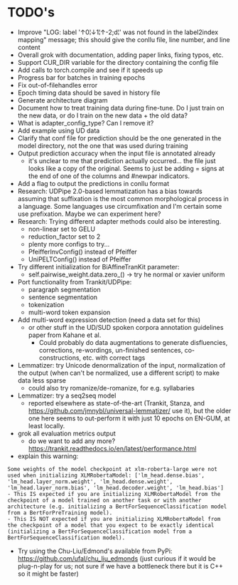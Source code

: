 # TODO's

* Improve "LOG: label '↑0¦↓1¦↑-2;d¦' was not found in the label2index mapping" message; this should give the conllu file, line number, and line content
* Overall grok with documentation, adding paper links, fixing typos, etc.
* Support CUR_DIR variable for the directory containing the config file
* Add calls to torch.compile and see if it speeds up
* Progress bar for batches in training epochs
* Fix out-of-filehandles error
* Epoch timing data should be saved in history file
* Generate architecture diagram
* Document how to treat training data during fine-tune. Do I just train on the new data, or do I train on the new data + the old data?
* What is adapter_config_type? Can I remove it?
* Add example using UD data
* Clarify that conf file for prediction should be the one generated in the model directory, not the one that was used during training
* Output prediction accuracy when the input file is annotated already
    - it's unclear to me that prediction actually occurred... the file just looks like a copy of the original. Seems to just be adding = signs at the end of one of the columns and #newpar indicators.
* Add a flag to output the predictions in conllu format
* Research: UDPipe 2.0-based lemmatization has a bias towards assuming that suffixation is the most common morphological process in a language. Some languages use circumfixation and I'm certain some use prefixation. Maybe we can experiment here?
* Research: Trying different adapter methods could also be interesting.
    - non-linear set to GELU
    - reduction_factor set to 2
    - plenty more configs to try...
    - PfeifferInvConfig() instead of Pfeiffer
    - UniPELTConfig() instead of Pfeiffer
* Try different initialization for BiAffineTranKit parameter:
    - self.pairwise_weight.data.zero_() -> try he normal or xavier uniform
* Port functionality from Trankit/UDPipe:
    - paragraph segmentation
    - sentence segmentation
    - tokenization
    - multi-word token expansion
* Add multi-word expression detection (need a data set for this)
    - or other stuff in the UD/SUD spoken corpora annotation guidelines paper from Kahane et al.
        - Could probably do data augmentations to generate disfluencies, corrections, re-wordings, un-finished sentences, co-constructions, etc. with correct tags
* Lemmatizer: try Unicode denormalization of the input, normalization of the output (when can't be normalized, use a different script) to make data less sparse
    - could also try romanize/de-romanize, for e.g. syllabaries
* Lemmatizer: try a seq2seq model
    - reported elsewhere as state-of-the-art (Trankit, Stanza, and https://github.com/jmnybl/universal-lemmatizer/ use it), but the older one here seems to out-perform it with just 10 epochs on EN-GUM, at least locally.
* grok all evaluation metrics output
    - do we want to add any more? https://trankit.readthedocs.io/en/latest/performance.html
* explain this warning:
```
Some weights of the model checkpoint at xlm-roberta-large were not used when initializing XLMRobertaModel: ['lm_head.dense.bias', 'lm_head.layer_norm.weight', 'lm_head.dense.weight', 'lm_head.layer_norm.bias', 'lm_head.decoder.weight', 'lm_head.bias']
- This IS expected if you are initializing XLMRobertaModel from the checkpoint of a model trained on another task or with another architecture (e.g. initializing a BertForSequenceClassification model from a BertForPreTraining model).
- This IS NOT expected if you are initializing XLMRobertaModel from the checkpoint of a model that you expect to be exactly identical (initializing a BertForSequenceClassification model from a BertForSequenceClassification model).
```
* Try using the Chu-Liu/Edmond's available from PyPi: https://github.com/ufal/chu_liu_edmonds (just curious if it would be plug-n-play for us; not sure if we have a bottleneck there but it is C++ so it might be faster)
